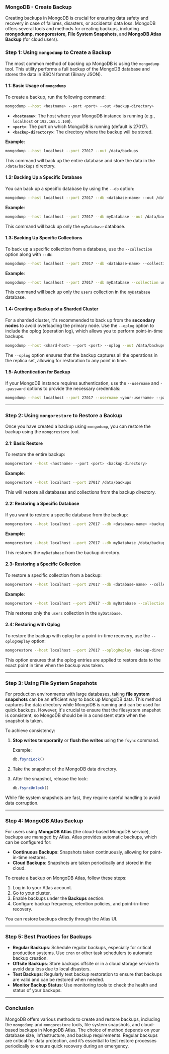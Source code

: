 ### **MongoDB - Create Backup**

Creating backups in MongoDB is crucial for ensuring data safety and recovery in case of failures, disasters, or accidental data loss. MongoDB offers several tools and methods for creating backups, including **mongodump**, **mongorestore**, **File System Snapshots**, and **MongoDB Atlas Backup** (for cloud users).

### **Step 1: Using `mongodump` to Create a Backup**

The most common method of backing up MongoDB is using the `mongodump` tool. This utility performs a full backup of the MongoDB database and stores the data in BSON format (Binary JSON).

#### **1.1: Basic Usage of `mongodump`**

To create a backup, run the following command:

```bash
mongodump --host <hostname> --port <port> --out <backup-directory>
```

- **`<hostname>`**: The host where your MongoDB instance is running (e.g., `localhost` or `192.168.1.100`).
- **`<port>`**: The port on which MongoDB is running (default is 27017).
- **`<backup-directory>`**: The directory where the backup will be stored.

**Example**:

```bash
mongodump --host localhost --port 27017 --out /data/backups
```

This command will back up the entire database and store the data in the `/data/backups` directory.

#### **1.2: Backing Up a Specific Database**

You can back up a specific database by using the `--db` option:

```bash
mongodump --host localhost --port 27017 --db <database-name> --out /data/backups
```

**Example**:

```bash
mongodump --host localhost --port 27017 --db myDatabase --out /data/backups
```

This command will back up only the `myDatabase` database.

#### **1.3: Backing Up Specific Collections**

To back up a specific collection from a database, use the `--collection` option along with `--db`:

```bash
mongodump --host localhost --port 27017 --db <database-name> --collection <collection-name> --out /data/backups
```

**Example**:

```bash
mongodump --host localhost --port 27017 --db myDatabase --collection users --out /data/backups
```

This command will back up only the `users` collection in the `myDatabase` database.

#### **1.4: Creating a Backup of a Sharded Cluster**

For a sharded cluster, it's recommended to back up from the **secondary nodes** to avoid overloading the primary node. Use the `--oplog` option to include the oplog (operation log), which allows you to perform point-in-time backups.

```bash
mongodump --host <shard-host> --port <port> --oplog --out /data/backups
```

The `--oplog` option ensures that the backup captures all the operations in the replica set, allowing for restoration to any point in time.

#### **1.5: Authentication for Backup**

If your MongoDB instance requires authentication, use the `--username` and `--password` options to provide the necessary credentials:

```bash
mongodump --host localhost --port 27017 --username <your-username> --password <your-password> --authenticationDatabase admin --out /data/backups
```

---

### **Step 2: Using `mongorestore` to Restore a Backup**

Once you have created a backup using `mongodump`, you can restore the backup using the `mongorestore` tool.

#### **2.1: Basic Restore**

To restore the entire backup:

```bash
mongorestore --host <hostname> --port <port> <backup-directory>
```

**Example**:

```bash
mongorestore --host localhost --port 27017 /data/backups
```

This will restore all databases and collections from the backup directory.

#### **2.2: Restoring a Specific Database**

If you want to restore a specific database from the backup:

```bash
mongorestore --host localhost --port 27017 --db <database-name> <backup-directory>/<database-name>
```

**Example**:

```bash
mongorestore --host localhost --port 27017 --db myDatabase /data/backups/myDatabase
```

This restores the `myDatabase` from the backup directory.

#### **2.3: Restoring a Specific Collection**

To restore a specific collection from a backup:

```bash
mongorestore --host localhost --port 27017 --db <database-name> --collection <collection-name> <backup-directory>/<database-name>/<collection-name>.bson
```

**Example**:

```bash
mongorestore --host localhost --port 27017 --db myDatabase --collection users /data/backups/myDatabase/users.bson
```

This restores only the `users` collection in the `myDatabase`.

#### **2.4: Restoring with Oplog**

To restore the backup with oplog for a point-in-time recovery, use the `--oplogReplay` option:

```bash
mongorestore --host localhost --port 27017 --oplogReplay <backup-directory>
```

This option ensures that the oplog entries are applied to restore data to the exact point in time when the backup was taken.

---

### **Step 3: Using File System Snapshots**

For production environments with large databases, taking **file system snapshots** can be an efficient way to back up MongoDB data. This method captures the data directory while MongoDB is running and can be used for quick backups. However, it's crucial to ensure that the filesystem snapshot is consistent, so MongoDB should be in a consistent state when the snapshot is taken.

To achieve consistency:

1. **Stop writes temporarily** or **flush the writes** using the `fsync` command.
   
   Example:

   ```javascript
   db.fsyncLock()
   ```

2. Take the snapshot of the MongoDB data directory.
   
3. After the snapshot, release the lock:

   ```javascript
   db.fsyncUnlock()
   ```

While file system snapshots are fast, they require careful handling to avoid data corruption.

---

### **Step 4: MongoDB Atlas Backup**

For users using **MongoDB Atlas** (the cloud-based MongoDB service), backups are managed by Atlas. Atlas provides automatic backups, which can be configured for:

- **Continuous Backups**: Snapshots taken continuously, allowing for point-in-time restores.
- **Cloud Backups**: Snapshots are taken periodically and stored in the cloud.

To create a backup on MongoDB Atlas, follow these steps:
1. Log in to your Atlas account.
2. Go to your cluster.
3. Enable backups under the **Backups** section.
4. Configure backup frequency, retention policies, and point-in-time recovery.

You can restore backups directly through the Atlas UI.

---

### **Step 5: Best Practices for Backups**

- **Regular Backups**: Schedule regular backups, especially for critical production systems. Use `cron` or other task schedulers to automate backup creation.
- **Offsite Backups**: Store backups offsite or in a cloud storage service to avoid data loss due to local disasters.
- **Test Backups**: Regularly test backup restoration to ensure that backups are valid and can be restored when needed.
- **Monitor Backup Status**: Use monitoring tools to check the health and status of your backups.

---

### **Conclusion**

MongoDB offers various methods to create and restore backups, including the `mongodump` and `mongorestore` tools, file system snapshots, and cloud-based backups in MongoDB Atlas. The choice of method depends on your database size, infrastructure, and backup requirements. Regular backups are critical for data protection, and it’s essential to test restore processes periodically to ensure quick recovery during an emergency.
